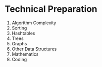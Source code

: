 # Technical Preparation
1. Algorithm Complexity
2. Sorting
3. Hashtables
4. Trees
5. Graphs
6. Other Data Structures
7. Mathematics
8. Coding

